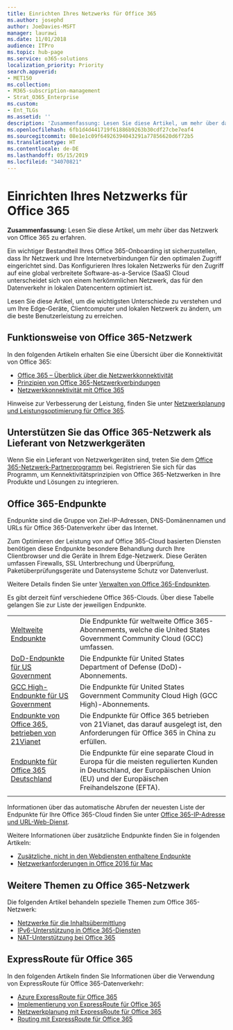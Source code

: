 ```yaml
---
title: Einrichten Ihres Netzwerks für Office 365
ms.author: josephd
author: JoeDavies-MSFT
manager: laurawi
ms.date: 11/01/2018
audience: ITPro
ms.topic: hub-page
ms.service: o365-solutions
localization_priority: Priority
search.appverid:
- MET150
ms.collection:
- M365-subscription-management
- Strat_O365_Enterprise
ms.custom:
- Ent_TLGs
ms.assetid: ''
description: 'Zusammenfassung: Lesen Sie diese Artikel, um mehr über das Netzwerk von Office 365 zu erfahren.'
ms.openlocfilehash: 6fb1d4d441719f61886b9263b30cdf27cbe7eaf4
ms.sourcegitcommit: 08e1e1c09f64926394043291a77856620d6f72b5
ms.translationtype: HT
ms.contentlocale: de-DE
ms.lasthandoff: 05/15/2019
ms.locfileid: "34070821"
---
```

# <a name="set-up-your-network-for-office-365"></a>Einrichten Ihres Netzwerks für Office 365

**Zusammenfassung:** Lesen Sie diese Artikel, um mehr über das Netzwerk von Office 365 zu erfahren.
  
Ein wichtiger Bestandteil Ihres Office 365-Onboarding ist sicherzustellen, dass Ihr Netzwerk und Ihre Internetverbindungen für den optimalen Zugriff eingerichtet sind. Das Konfigurieren Ihres lokalen Netzwerks für den Zugriff auf eine global verbreitete Software-as-a-Service (SaaS) Cloud unterscheidet sich von einem herkömmlichen Netzwerk, das für den Datenverkehr in lokalen Datencentern optimiert ist. 

Lesen Sie diese Artikel, um die wichtigsten Unterschiede zu verstehen und um Ihre Edge-Geräte, Clientcomputer und lokalen Netzwerk zu ändern, um die beste Benutzerleistung zu erreichen.

## <a name="how-office-365-networking-works"></a>Funktionsweise von Office 365-Netzwerk

In den folgenden Artikeln erhalten Sie eine Übersicht über die Konnektivität von Office 365:

- [Office 365 – Überblick über die Netzwerkkonnektivität](office-365-networking-overview.md)
- [Prinzipien von Office 365-Netzwerkverbindungen](office-365-network-connectivity-principles.md)
- [Netzwerkkonnektivität mit Office 365](network-connectivity.md)

Hinweise zur Verbesserung der Leistung, finden Sie unter [Netzwerkplanung und Leistungsoptimierung für Office 365](network-planning-and-performance.md).

## <a name="support-office-365-networking-as-a-network-equipment-vendor"></a>Unterstützen Sie das Office 365-Netzwerk als Lieferant von Netzwerkgeräten

Wenn Sie ein Lieferant von Netzwerkgeräten sind, treten Sie dem [Office 365-Netzwerk-Partnerprogramm](office-365-networking-partner-program.md) bei. Registrieren Sie sich für das Programm, um Kennektivitätsprinzipien von Office 365-Netzwerken in Ihre Produkte und Lösungen zu integrieren. 

## <a name="office-365-endpoints"></a>Office 365-Endpunkte

Endpunkte sind die Gruppe von Ziel-IP-Adressen, DNS-Domänennamen und URLs für Office 365-Datenverkehr über das Internet. 

Zum Optimieren der Leistung von auf Office 365-Cloud basierten Diensten benötigen diese Endpunkte besondere Behandlung durch Ihre Clientbrowser und die Geräte in Ihrem Edge-Netzwerk. Diese Geräten umfassen Firewalls, SSL Unterbrechung und Überprüfung, Paketüberprüfungsgeräte und Datensysteme Schutz vor Datenverlust.

Weitere Details finden Sie unter [ Verwalten von Office 365-Endpunkten](managing-office-365-endpoints.md).

Es gibt derzeit fünf verschiedene Office 365-Clouds. Über diese Tabelle gelangen Sie zur Liste der jeweiligen Endpunkte.

|||
|:-------|:-----|
| [Weltweite Endpunkte](urls-and-ip-address-ranges.md) | Die Endpunkte für weltweite Office 365-Abonnements, welche die United States Government Community Cloud (GCC) umfassen. |
| [DoD-Endpunkte für US Government](office-365-u-s-government-dod-endpoints.md) | Die Endpunkte für United States Department of Defense (DoD)-Abonnements. |
| [GCC High-Endpunkte für US Government](office-365-u-s-government-gcc-high-endpoints.md) | Die Endpunkte für United States Government Community Cloud High (GCC High)-Abonnements. |
| [Endpunkte von Office 365, betrieben von 21Vianet](urls-and-ip-address-ranges-21vianet.md) | Die Endpunkte für Office 365 betrieben von 21Vianet, das darauf ausgelegt ist, den Anforderungen für Office 365 in China zu erfüllen. |
| [Endpunkte für Office 365 Deutschland](office-365-germany-endpoints.md) | Die Endpunkte für eine separate Cloud in Europa für die meisten regulierten Kunden in Deutschland, der Europäischen Union (EU) und der Europäischen Freihandelszone (EFTA). |
|||

Informationen über das automatische Abrufen der neuesten Liste der Endpunkte für Ihre Office 365-Cloud finden Sie unter [Office 365-IP-Adresse und URL-Web-Dienst](office-365-ip-web-service.md).

Weitere Informationen über zusätzliche Endpunkte finden Sie in folgenden Artikeln:

- [Zusätzliche, nicht in den Webdiensten enthaltene Endpunkte](additional-office365-ip-addresses-and-urls.md)
- [Netzwerkanforderungen in Office 2016 für Mac](network-requests-in-office-2016-for-mac.md)


## <a name="additional-topics-for-office-365-networking"></a>Weitere Themen zu Office 365-Netzwerk

Die folgenden Artikel behandeln spezielle Themen zum Office 365-Netzwerk:

- [Netzwerke für die Inhaltsübermittlung](content-delivery-networks.md)
- [IPv6-Unterstützung in Office 365-Diensten](ipv6-support.md)
- [NAT-Unterstützung bei Office 365](nat-support-with-office-365.md)

## <a name="expressroute-for-office-365"></a>ExpressRoute für Office 365

In den folgenden Artikeln finden Sie Informationen über die Verwendung von ExpressRoute für Office 365-Datenverkehr:

- [Azure ExpressRoute für Office 365](azure-expressroute.md)
- [Implementierung von ExpressRoute für Office 365](implementing-expressroute.md)
- [Netzwerkplanung mit ExpressRoute für Office 365](network-planning-with-expressroute.md)
- [Routing mit ExpressRoute für Office 365](routing-with-expressroute.md)
